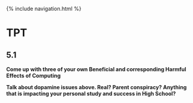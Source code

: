 {% include navigation.html %}
# TPT
## 5.1
**Come up with three of your own Beneficial and corresponding Harmful Effects of Computing**  

**Talk about dopamine issues above. Real? Parent conspiracy? Anything that is impacting your personal study and success in High School?**
